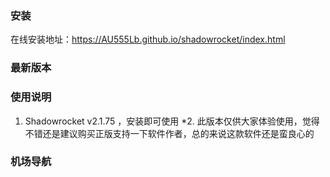 ### 安装
在线安装地址：https://AU555Lb.github.io/shadowrocket/index.html
### 最新版本
### 使用说明
1. Shadowrocket v2.1.75 ，安装即可使用
*2. 此版本仅供大家体验使用，觉得不错还是建议购买正版支持一下软件作者，总的来说这款软件还是蛮良心的
### 机场导航
